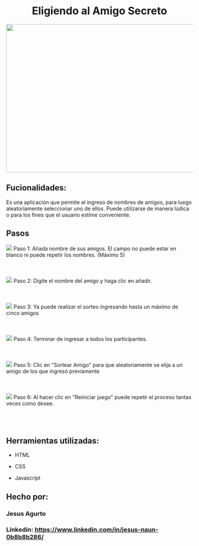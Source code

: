 <h1 align="center"> Eligiendo al Amigo Secreto </h1>
<div align="center">
<img src="https://media.istockphoto.com/id/1371940128/es/foto/amigos-multirraciales-tomando-selfies-de-grupos-grandes-sonriendo-a-la-c%C3%A1mara-j%C3%B3venes-que-se.jpg?s=2048x2048&w=is&k=20&c=6fK9weI3nC9tJkLpqknU5d2g3Nz4FhuyXYamxuPC0-o=" width="600px" height="400px" />
</div>

## Fucionalidades:
Es una aplicación que permite el ingreso de nombres de amigos, para luego aleatoriamente seleccionar uno de ellos.
Puede utilizarse de manera lúdica o para los fines que el usuario estime conveniente.

## Pasos

<img src="/imgReadme/01.jpg" />
Paso 1: Añada nombre de sus amigos. El campo no puede estar en blanco ni puede repetir los nombres. (Máximo 5)
</br>
</br>
</br>
</br>
<img src="/imgReadme/02.jpg" />
Paso 2: Digite el nombre del amigo y haga clic en añadir.
</br>
</br>
</br>
</br>
<img src="/imgReadme/03.jpg" />
Paso 3: Ya puede realizar el sorteo ingresando hasta un máximo de cinco amigos
</br>
</br>
</br>
</br>
<img src="/imgReadme/04.jpg" />
Paso 4: Terminar de ingresar a todos los participantes. 
</br>
</br>
</br>
</br>
<img src="/imgReadme/05.jpg" />
Paso 5: Clic en "Sortear Amigo" para que aleatoriamente se elija a un amigo de los que ingresó previamente
</br>
</br>
</br>
</br>
<img src="/imgReadme/06.jpg" />
Paso 6: Al hacer clic en "Reiniciar juego" puede repetir el proceso tantas veces como desee.
</br>
</br>
</br>
</br>


## Herramientas utilizadas:

* HTML

* CSS

* Javascript

## Hecho por:

### Jesus Agurto

### Linkedin: https://www.linkedin.com/in/jesus-naun-0b8b8b286/



